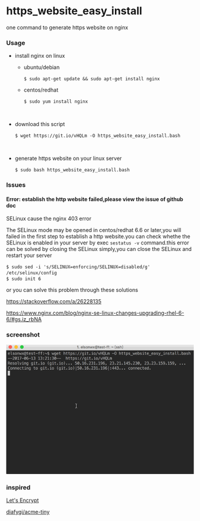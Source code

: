# https_website_easy_install
one command to generate https website on nginx

### Usage

- install nginx on linux

  - ubuntu/debian

    ````
    $ sudo apt-get update && sudo apt-get install nginx
    ````

  - centos/redhat

    ```
    $ sudo yum install nginx
    ```

    ​

- download this script

  ``` 
  $ wget https://git.io/vHQLm -O https_website_easy_install.bash
  ```

  ​

- generate https website on your linux server

  ```
  $ sudo bash https_website_easy_install.bash
  ```


### Issues

#### Error: establish the http website failed,please view the issue of github doc

SELinux cause the nginx 403 error

The SELinux mode may be opened in centos/redhat 6.6 or later,you will failed in the first step to establish a http website.you can check whethe the SELinux is enabled in your server by exec `sestatus -v` command.this error can be solved by closing the SELinux simply,you can close the SELinux and restart your server

```
$ sudo sed -i 's/SELINUX=enforcing/SELINUX=disabled/g' /etc/selinux/config
$ sudo init 6
```

or you can solve this problem through these solutions

https://stackoverflow.com/a/26228135

https://www.nginx.com/blog/nginx-se-linux-changes-upgrading-rhel-6-6/#gs.iz_rbNA


### screenshot

![screenshot](screenshot/20170613.gif)



###  inspired

[Let's Encrypt](https://letsencrypt.org)

[diafygi/acme-tiny](https://github.com/diafygi/acme-tiny)


